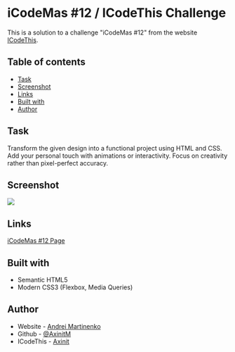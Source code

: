 # iCodeMas #12 / ICodeThis Challenge

This is a solution to a challenge "iCodeMas #12" from the website [ICodeThis](https://icodethis.com/modes/design-to-code/614/submissions).

## Table of contents
- [Task](#task)
- [Screenshot](#screenshot)
- [Links](#links)
- [Built with](#built-with)
- [Author](#author)

## Task

Transform the given design into a functional project using HTML and CSS.
Add your personal touch with animations or interactivity.
Focus on creativity rather than pixel-perfect accuracy.

## Screenshot

![](/images/screenshot.jpg)

## Links

[iCodeMas #12 Page](https://your-solution-url.com)

## Built with

- Semantic HTML5
- Modern CSS3 (Flexbox, Media Queries)

## Author

- Website - [Andrei Martinenko](https://www.frontender.biz)
- Github - [@AxinitM](https://github.com/AxinitM)
- ICodeThis - [Axinit](https://icodethis.com/Axinit)

